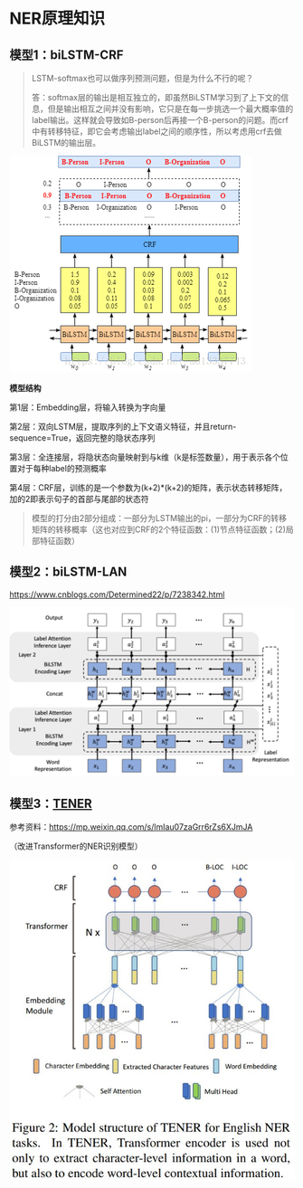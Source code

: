 # NER原理知识

## 模型1：biLSTM-CRF

> LSTM-softmax也可以做序列预测问题，但是为什么不行的呢？
>
> 答：softmax层的输出是相互独立的，即虽然BiLSTM学习到了上下文的信息，但是输出相互之间并没有影响，它只是在每一步挑选一个最大概率值的label输出。这样就会导致如B-person后再接一个B-person的问题。而crf中有转移特征，即它会考虑输出label之间的顺序性，所以考虑用crf去做BiLSTM的输出层。

![](https://raw.githubusercontent.com/anxiang1836/FigureBed/master/img/20200311234228.png)

**模型结构**

第1层：Embedding层，将输入转换为字向量

第2层：双向LSTM层，提取序列的上下文语义特征，并且return-sequence=True，返回完整的隐状态序列

第3层：全连接层，将隐状态向量映射到与k维（k是标签数量），用于表示各个位置对于每种label的预测概率

第4层：CRF层，训练的是一个参数为(k+2)*(k+2)的矩阵，表示状态转移矩阵，加的2即表示句子的首部与尾部的状态符

> 模型的打分由2部分组成：一部分为LSTM输出的pi，一部分为CRF的转移矩阵的转移概率（这也对应到CRF的2个特征函数：(1)节点特征函数；(2)局部特征函数）

## 模型2：biLSTM-LAN

https://www.cnblogs.com/Determined22/p/7238342.html

![](https://raw.githubusercontent.com/anxiang1836/FigureBed/master/img/20200311235155.png)



## 模型3：[TENER](https://arxiv.org/pdf/1911.04474.pdf)

参考资料：https://mp.weixin.qq.com/s/lmIau07zaGrr6rZs6XJmJA

（改进Transformer的NER识别模型）

![](https://raw.githubusercontent.com/anxiang1836/FigureBed/master/img/20200221235626.png)

